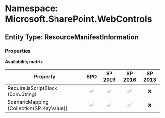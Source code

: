 # Namespace: Microsoft.SharePoint.WebControls

## Entity Type: ResourceManifestInformation

### Properties

**Availability matrix**

Property | SPO | SP 2019 | SP 2016 | SP 2013
----------|:---:|:-------:|:-------:|:-------:
RequireJsScriptBlock (Edm.String) | ✅ | ✅ | ✅ | ❌
ScenarioMapping (Collection(SP.KeyValue)) | ✅ | ✅ | ✅ | ❌